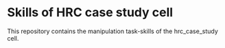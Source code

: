 # Skills of HRC case study cell 
This repository contains the manipulation task-skills of the hrc_case_study cell.
